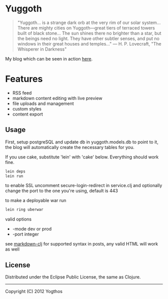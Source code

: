 # Yuggoth

>"Yuggoth... is a strange dark orb at the very rim of our solar system... 
>There are mighty cities on Yuggoth—great tiers of terraced towers built of black stone... 
>The sun shines there no brighter than a star, but the beings need no light. 
>They have other subtler senses, and put no windows in their great houses and temples..."
> — H. P. Lovecraft, "The Whisperer in Darkness"

My blog which can be seen in action [here](http://yogthos.net). 



# Features

* RSS feed
* markdown content editing with live preview
* file uploads and management
* custom styles
* content export

## Usage

First, setup postgreSQL and update db in yuggoth.models.db to point to it, the blog will automatically create the necessary tables for you. 

If you use cake, substitute 'lein' with 'cake' below. Everything should work fine.

```bash
lein deps
lein run
```

to enable SSL uncomment secure-login-redirect in service.clj and optionally change the port to the one you're using, default is 443


to make a deployable war run

```bash
lein ring uberwar
```

valid options

* -mode dev or prod
* -port integer


see [markdown-clj](https://github.com/yogthos/markdown-clj) for supported syntax in posts, any valid HTML will work as well

 
## License

Distributed under the Eclipse Public License, the same as Clojure.

***
Copyright (C) 2012 Yogthos

